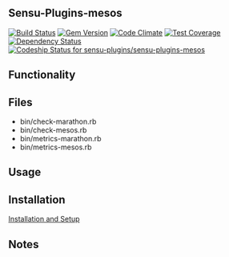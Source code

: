 ## Sensu-Plugins-mesos

[![Build Status](https://travis-ci.org/sensu-plugins/sensu-plugins-mesos.svg?branch=master)](https://travis-ci.org/sensu-plugins/sensu-plugins-mesos)
[![Gem Version](https://badge.fury.io/rb/sensu-plugins-mesos.svg)](http://badge.fury.io/rb/sensu-plugins-mesos)
[![Code Climate](https://codeclimate.com/github/sensu-plugins/sensu-plugins-mesos/badges/gpa.svg)](https://codeclimate.com/github/sensu-plugins/sensu-plugins-mesos)
[![Test Coverage](https://codeclimate.com/github/sensu-plugins/sensu-plugins-mesos/badges/coverage.svg)](https://codeclimate.com/github/sensu-plugins/sensu-plugins-mesos)
[![Dependency Status](https://gemnasium.com/sensu-plugins/sensu-plugins-mesos.svg)](https://gemnasium.com/sensu-plugins/sensu-plugins-mesos)
[ ![Codeship Status for sensu-plugins/sensu-plugins-mesos](https://codeship.com/projects/b3dc94e0-dbf2-0132-3508-1e3fe125131b/status?branch=master)](https://codeship.com/projects/79837)

## Functionality

## Files
 * bin/check-marathon.rb
 * bin/check-mesos.rb
 * bin/metrics-marathon.rb
 * bin/metrics-mesos.rb

## Usage

## Installation

[Installation and Setup](https://github.com/sensu-plugins/documentation/blob/master/user_docs/installation_instructions.md)

## Notes
